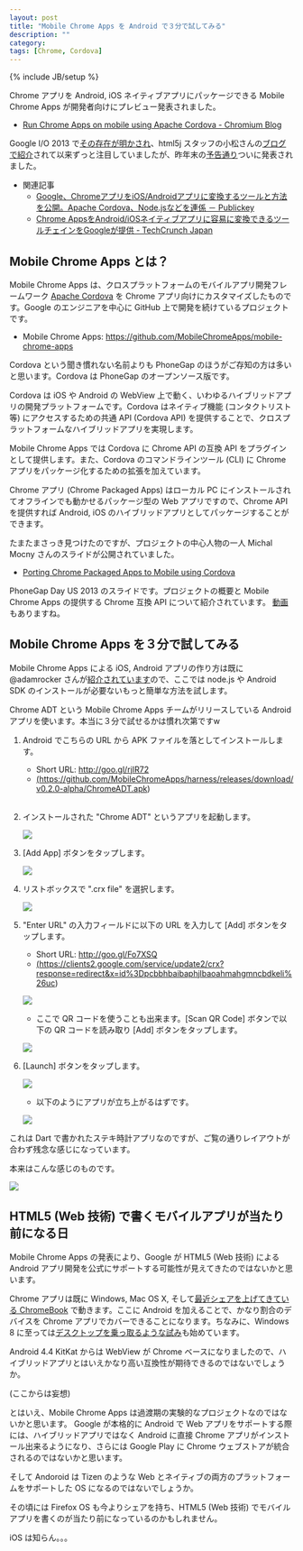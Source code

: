 ```yaml
---
layout: post
title: "Mobile Chrome Apps を Android で３分で試してみる"
description: ""
category: 
tags: [Chrome, Cordova]
---
```

{% include JB/setup %}
<style type="text/css">
.short {
	font-family: Consolas, Menlo, Monaco, 'Lucida Console', 'Courier New', Courier, monospace;
}
</style>

Chrome アプリを Android, iOS ネイティブアプリにパッケージできる Mobile Chrome Apps が開発者向けにプレビュー発表されました。

- [Run Chrome Apps on mobile using Apache Cordova - Chromium Blog](http://blog.chromium.org/)

Google I/O 2013 で[その存在が明かされ](http://www.youtube.com/watch?v=f2tJRXDTMuY)、html5j スタッフの小松さんの[ブログで紹介](http://blog.livedoor.jp/kotesaki/archives/1861953.html)されて以来ずっと注目していましたが、昨年末の[予告通り](http://juggly.cn/archives/101462.html)ついに発表されました。

- 関連記事
	- [Google、ChromeアプリをiOS/Androidアプリに変換するツールと方法を公開。Apache Cordova、Node.jsなどを連係 － Publickey](http://www.publickey1.jp/blog/14/googlechromeiosandroidapache_cordovanodejs.html)
	- [Chrome AppsをAndroid/iOSネイティブアプリに容易に変換できるツールチェインをGoogleが提供 - TechCrunch Japan](http://jp.techcrunch.com/2014/01/29/20140128google-brings-chrome-apps-to-android-and-ios/)

## Mobile Chrome Apps とは？

Mobile Chrome Apps は、クロスプラットフォームのモバイルアプリ開発フレームワーク [Apache Cordova](http://cordova.apache.org/) を Chrome アプリ向けにカスタマイズしたものです。Google のエンジニアを中心に GitHub 上で開発を続けているプロジェクトです。

- Mobile Chrome Apps: <https://github.com/MobileChromeApps/mobile-chrome-apps>

Cordova という聞き慣れない名前よりも PhoneGap のほうがご存知の方は多いと思います。Cordova は PhoneGap のオープンソース版です。

Cordova は iOS や Android の WebView 上で動く、いわゆるハイブリッドアプリの開発プラットフォームです。Cordova はネイティブ機能 (コンタクトリスト等) にアクセスするための共通 API (Cordova API) を提供することで、クロスプラットフォームなハイブリッドアプリを実現します。

Mobile Chrome Apps では Cordova に Chrome API の互換 API をプラグインとして提供します。また、Cordova のコマンドラインツール (CLI) に Chrome アプリをパッケージ化するための拡張を加えています。

Chrome アプリ (Chrome Packaged Apps) はローカル PC にインストールされてオフラインでも動かせるパッケージ型の Web アプリですので、Chrome API を提供すれば Android, iOS のハイブリッドアプリとしてパッケージすることができます。 

たまたまさっき見つけたのですが、プロジェクトの中心人物の一人 Michal Mocny さんのスライドが公開されていました。

- [Porting Chrome Packaged Apps to Mobile using Cordova](https://docs.google.com/presentation/d/1H8MPv-nB0NrsRiPl4LlPPeB3O3xQKyqlpBls2auYvN8/)

PhoneGap Day US 2013 のスライドです。プロジェクトの概要と Mobile Chrome Apps の提供する Chrome 互換 API について紹介されています。 
[動画](http://phonegap.com/blog/2013/10/11/porting-chrome-apps/)もありますね。

## Mobile Chrome Apps を３分で試してみる

Mobile Chrome Apps による iOS, Android アプリの作り方は既に @adamrocker さんが[紹介されています](http://www.adamrocker.com/blog/342/build-android-ios-app-from-chrome-apps.html)ので、ここでは node.js や Android SDK のインストールが必要ないもっと簡単な方法を試します。

Chrome ADT という Mobile Chrome Apps チームがリリースしている Android アプリを使います。本当に３分で試せるかは慣れ次第ですw

1. Android でこちらの URL から APK ファイルを落としてインストールします。
	- Short URL: <a class="short" href="http://goo.gl/rjIR72">http://goo.gl/rjIR72</a>
	- <a class="small" href="https://github.com/MobileChromeApps/harness/releases/download/v0.2.0-alpha/ChromeADT.apk">(https://github.com/MobileChromeApps/harness/releases/download/v0.2.0-alpha/ChromeADT.apk)</a>
<br><br>

2. インストールされた "Chrome ADT" というアプリを起動します。

	![](/assets/posts/2014-01-31/adt.png)

3. [Add App] ボタンをタップします。

	![](/assets/posts/2014-01-31/addapp.png)

4. リストボックスで ".crx file" を選択します。

	![](/assets/posts/2014-01-31/crx.png)

5. "Enter URL" の入力フィールドに以下の URL を入力して [Add] ボタンをタップします。
	- Short URL: <a class="short" href="http://goo.gl/Fo7XSQ">http://goo.gl/Fo7XSQ</a>
	- <a class="small" href="https://clients2.google.com/service/update2/crx?response=redirect&x=id%3Dpcbbhbaibaphjlbaoahmahgmncbdkeli%26uc">(https://clients2.google.com/service/update2/crx?response=redirect&x=id%3Dpcbbhbaibaphjlbaoahmahgmncbdkeli%26uc)</a>

	![](/assets/posts/2014-01-31/url.png)

	- ここで QR コードを使うことも出来ます。[Scan QR Code] ボタンで以下の QR コードを読み取り [Add] ボタンをタップします。

	![](/assets/posts/2014-01-31/qrcode.gif)

6. [Launch] ボタンをタップします。

	![](/assets/posts/2014-01-31/launch.png)

	- 以下のようにアプリが立ち上がるはずです。

	![](/assets/posts/2014-01-31/clock.png)

これは Dart で書かれたステキ時計アプリなのですが、ご覧の通りレイアウトが合わず残念な感じになっています。

本来はこんな感じのものです。

![](/assets/posts/2014-01-31/clockorg.png)


## HTML5 (Web 技術) で書くモバイルアプリが当たり前になる日

Mobile Chrome Apps の発表により、Google が HTML5 (Web 技術) による Android アプリ開発を公式にサポートする可能性が見えてきたのではないかと思います。

Chrome アプリは既に Windows, Mac OS X, そして[最近シェアを上げてきている ChromeBook](http://jp.techcrunch.com/2013/12/29/20131228googles-chromebooks-have-hit-their-stride/) で動きます。ここに Android を加えることで、かなり割合のデバイスを Chrome 
アプリでカバーできることになります。ちなみに、Windows 8 に至っては[デスクトップを乗っ取るような試み](http://ggsoku.com/2014/01/google-chrome-32-windows-8-mode-like-chrome-os/)も始めています。

Android 4.4 KitKat からは WebView が Chrome ベースになりましたので、ハイブリッドアプリとはいえかなり高い互換性が期待できるのではないでしょうか。

(ここからは妄想)

とはいえ、Mobile Chrome Apps は過渡期の実験的なプロジェクトなのではないかと思います。
Google が本格的に Android で Web アプリをサポートする際には、ハイブリッドアプリではなく Android に直接 Chrome アプリがインストール出来るようになり、さらには Google Play に Chrome ウェブストアが統合されるのではないかと思います。

そして Andoroid は Tizen のような Web とネイティブの両方のプラットフォームをサポートした OS になるのではないでしょうか。

その頃には Firefox OS も今よりシェアを持ち、HTML5 (Web 技術) でモバイルアプリを書くのが当たり前になっているのかもしれません。

iOS は知らん。。。

